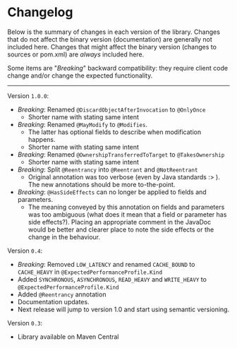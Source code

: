 Changelog
=========

Below is the summary of changes in each version of the library. Changes that do
not affect the binary version (documentation) are generally not included here.
Changes that might affect the binary version (changes to sources or pom.xml) are
*always* included here.

Some items are "*Breaking*" backward compatibility: they require client code
change and/or change the expected functionality.

-----

Version `1.0.0`:
* *Breaking*: Renamed `@DiscardObjectAfterInvocation` to `@OnlyOnce`
  * Shorter name with stating same intent
* *Breaking*: Renamed `@MayModify` to `@Modifies`. 
  * The latter has optional fields to describe when modification happens.
  * Shorter name with stating same intent
* *Breaking*:  Renamed `@OwnershipTransferredToTarget` to `@TakesOwnership`
  * Shorter name with stating same intent
* *Breaking*: Split `@Reentrancy` into `@Reentrant` and `@NotReentrant`
  * Original annotation was too verbose (even by Java standards :> ). The new annotations
    should be more to-the-point.
* *Breaking*: `@HasSideEffects` can no longer be applied to fields and parameters.
  * The meaning conveyed by this annotation on fields and parameters was too ambiguous (what does it mean that a field 
    or parameter has side effects?). Placing an appropriate comment in the JavaDoc would be better and clearer place 
    to note the side effects or the change in the behaviour.


Version `0.4`:
* *Breaking*: Removed `LOW_LATENCY` and renamed `CACHE_BOUND` to `CACHE_HEAVY`
  in `@ExpectedPerformanceProfile.Kind`
* Added `SYNCHRONOUS`, `ASYNCHRONOUS`, `READ_HEAVY` and `WRITE_HEAVY` to
  `@ExpectedPerformanceProfile.Kind`
* Added `@Reentrancy` annotation
* Documentation updates.
* Next release will jump to version 1.0 and start using semantic versioning.


Version `0.3`:
* Library available on Maven Central
